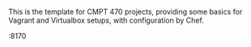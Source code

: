 This is the template for CMPT 470 projects, providing some basics for Vagrant and Virtualbox setups, with configuration by Chef.

<sfu server>:8170
